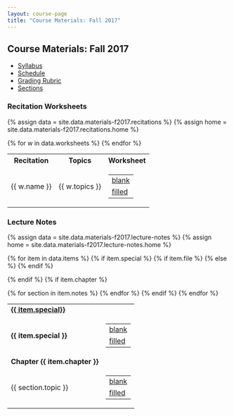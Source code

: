 ```yaml
---
layout: course-page
title: "Course Materials: Fall 2017"
---
```


## Course Materials: Fall 2017

* [Syllabus](assets/materials/Fall2017/M251_Calculus-I_Syllabus_Fall_17.pdf)
* [Schedule](assets/materials/Fall2017/M251_weekly_schedule.pdf)
* [Grading Rubric](assets/materials/Fall2017GradingRubric_Fall17.pdf)
* [Sections](assets/materials/Fall2017/Calculus-1-Fall-2017-Instructor-Section-Info.pdf)

### Recitation Worksheets

{% assign data = site.data.materials-f2017.recitations %}
{% assign home = site.data.materials-f2017.recitations.home %}
<table class="asst-table">
<tr><th> Recitation</th><th>Topics</th><th>Worksheet</th></tr>
{% for w in data.worksheets %}
<tr>
	<td>{{ w.name }}</td>
	<td>{{ w.topics }}</td>
	<td> <table class='inner'>
  	       <tr><td><a href="{{ home }}/{{ w.blank }}">blank</a></td></tr>
           <tr><td><a href="{{ home }}/{{ w.filled }}">filled</a></td></tr>
        </table>
   </td>
</tr>
{% endfor %}
</table>

### Lecture Notes

{% assign data = site.data.materials-f2017.lecture-notes %}
{% assign home = site.data.materials-f2017.lecture-notes.home %}
<table class="asst-table">
{% for item in data.items %}
{% if item.special %}
  {% if item.file %}
  <tr>
  	<td><b><a href="{{home}}/{{item.file}}">{{ item.special}}</a></b></td><td></td>
  </tr>
  {% else %}
  <tr>
  	<td><b>{{ item.special }}</b></a></td>
  	<td>
        <table class='inner'>
  	       <tr><td><a href="{{ home }}/{{ item.blank }}">blank</a></td></tr>
           <tr><td><a href="{{ home }}/{{ item.filled }}">filled</a></td></tr>
        </table>  		
  	</td>
  </tr>
  {% endif %}

{% endif %}
{% if item.chapter %}
<tr><td><b>Chapter {{ item.chapter }}</b></td><td></td></tr>
{% for section in item.notes %}
<tr>
	<td>{{ section.topic }}</td>
	<td> <table class='inner'>
  	       <tr><td><a href="{{ home }}/{{ item.subhome }}/{{ section.blank }}">blank</a></td></tr>
           <tr><td><a href="{{ home }}/{{ item.subhome }}/{{ section.filled }}">filled</a></td></tr>
        </table>
   </td>
</tr>
{% endfor %}
{% endif %}
{% endfor %}
</table>

